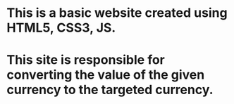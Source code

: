 # This is a basic website created using HTML5, CSS3, JS.
# This site is responsible for converting the value of the given currency to the targeted currency.
